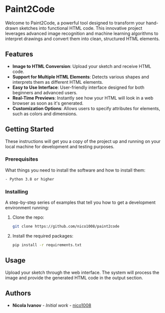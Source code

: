 # Paint2Code

Welcome to Paint2Code, a powerful tool designed to transform your hand-drawn sketches into functional HTML code. This innovative project leverages advanced image recognition and machine learning algorithms to interpret drawings and convert them into clean, structured HTML elements.

## Features

- **Image to HTML Conversion**: Upload your sketch and receive HTML code.
- **Support for Multiple HTML Elements**: Detects various shapes and interprets them as different HTML elements.
- **Easy to Use Interface**: User-friendly interface designed for both beginners and advanced users.
- **Real-Time Previews**: Instantly see how your HTML will look in a web browser as soon as it's generated.
- **Customization Options**: Allows users to specify attributes for elements, such as colors and dimensions.

## Getting Started

These instructions will get you a copy of the project up and running on your local machine for development and testing purposes.

### Prerequisites

What things you need to install the software and how to install them:

```
- Python 3.8 or higher
```

### Installing

A step-by-step series of examples that tell you how to get a development environment running:

1. Clone the repo:
   ```bash
   git clone https://github.com/nico1008/paint2code
   ```
2. Install the required packages:
   ```bash
   pip install -r requirements.txt
   ```

## Usage

Upload your sketch through the web interface. The system will process the image and provide the generated HTML code in the output section.


## Authors

- **Nicola Ivanov** - *Initial work* - [nico1008](https://github.com/nico1008)